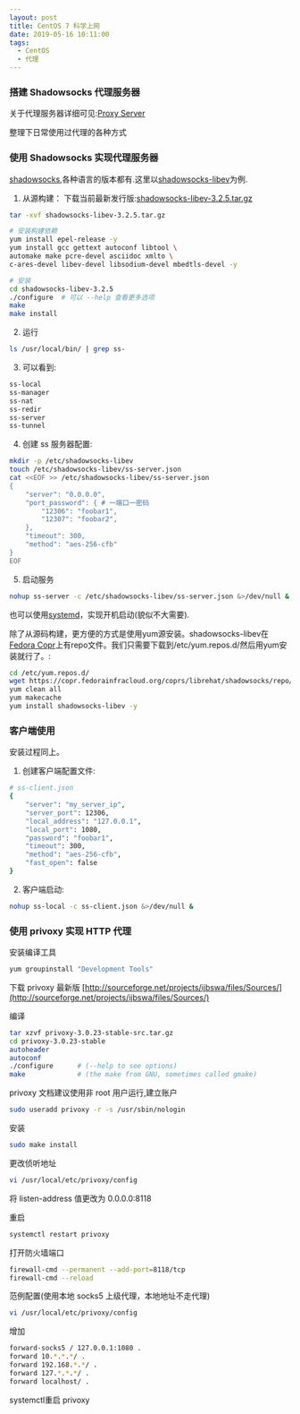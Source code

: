 ```yaml
---
layout: post
title: CentOS 7 科学上网
date: 2019-05-16 10:11:00
tags: 
  - CentOS
  - 代理
---
```


### 搭建 Shadowsocks 代理服务器

关于代理服务器详细可见:[Proxy Server](https://en.wikipedia.org/wiki/Proxy_server)

整理下日常使用过代理的各种方式

### 使用 Shadowsocks 实现代理服务器

[shadowsocks]([https://github.com/shadowsocks]),各种语言的版本都有.这里以[shadowsocks-libev](/)为例.

1. 从源构建：
   下载当前最新发行版:[shadowsocks-libev-3.2.5.tar.gz](https://github.com/shadowsocks/shadowsocks-libev/releases/download/v3.2.5/shadowsocks-libev-3.2.5.tar.gz)

```bash
tar -xvf shadowsocks-libev-3.2.5.tar.gz

# 安装构建依赖
yum install epel-release -y
yum install gcc gettext autoconf libtool \
automake make pcre-devel asciidoc xmlto \
c-ares-devel libev-devel libsodium-devel mbedtls-devel -y

# 安装
cd shadowsocks-libev-3.2.5
./configure  # 可以 --help 查看更多选项
make
make install
```

2. 运行

```bash
ls /usr/local/bin/ | grep ss-
```

3. 可以看到:

```bash
ss-local
ss-manager
ss-nat
ss-redir
ss-server
ss-tunnel
```

4. 创建 ss 服务器配置:

```bash
mkdir -p /etc/shadowsocks-libev
touch /etc/shadowsocks-libev/ss-server.json
cat <<EOF >> /etc/shadowsocks-libev/ss-server.json
{
    "server": "0.0.0.0",
    "port_password": { # 一端口一密码
        "12306": "foobar1",
        "12307": "foobar2",
    },
    "timeout": 300,
    "method": "aes-256-cfb"
}
EOF
```

5. 启动服务

```bash
nohup ss-server -c /etc/shadowsocks-libev/ss-server.json &>/dev/null &
```
也可以使用[systemd](https://www.freedesktop.org/wiki/Software/systemd/)，实现开机启动(貌似不大需要).
 
除了从源码构建，更方便的方式是使用yum源安装。shadowsocks-libev在[Fedora Copr]("https://copr.fedorainfracloud.org/coprs/librehat/shadowsocks/")上有repo文件。我们只需要下载到/etc/yum.repos.d/然后用yum安装就行了。:
```sh
cd /etc/yum.repos.d/
wget https://copr.fedorainfracloud.org/coprs/librehat/shadowsocks/repo/epel-7/librehat-shadowsocks-epel-7.repo
yum clean all
yum makecache
yum install shadowsocks-libev -y
```

### 客户端使用
安装过程同上。
1. 创建客户端配置文件:

```bash
# ss-client.json
{
    "server": "my_server_ip",
    "server_port": 12306,
    "local_address": "127.0.0.1",
    "local_port": 1080,
    "password": "foobar1",
    "timeout": 300,
    "method": "aes-256-cfb",
    "fast_open": false
}
```

2. 客户端启动:

```bash
nohup ss-local -c ss-client.json &>/dev/null &
```

### 使用 privoxy 实现 HTTP 代理

安装编译工具

```bash
yum groupinstall "Development Tools"
```

下载 privoxy 最新版
[http://sourceforge.net/projects/ijbswa/files/Sources/](http://sourceforge.net/projects/ijbswa/files/Sources/)

编译

```bash
tar xzvf privoxy-3.0.23-stable-src.tar.gz
cd privoxy-3.0.23-stable
autoheader
autoconf
./configure      # (--help to see options)
make             # (the make from GNU, sometimes called gmake)
```

privoxy 文档建议使用非 root 用户运行,建立账户

```bash
sudo useradd privoxy -r -s /usr/sbin/nologin
```

安装

```bash
sudo make install
```

更改侦听地址

```bash
vi /usr/local/etc/privoxy/config
```

将 listen-address 值更改为 0.0.0.0:8118

重启

```bash
systemctl restart privoxy
```

打开防火墙端口

```bash
firewall-cmd --permanent --add-port=8118/tcp
firewall-cmd --reload
```

范例配置(使用本地 socks5 上级代理，本地地址不走代理)

```bash
vi /usr/local/etc/privoxy/config
```

增加

```bash
forward-socks5 / 127.0.0.1:1080 .
forward 10.*.*.*/ .
forward 192.168.*.*/ .
forward 127.*.*.*/ .
forward localhost/ .
```
systemctl重启 privoxy

